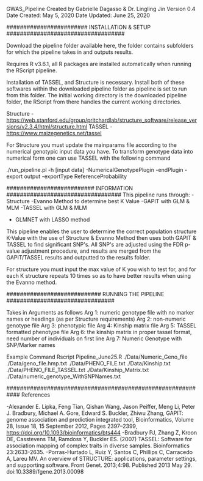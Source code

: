 GWAS_Pipeline
Created by Gabrielle Dagasso & Dr. Lingling Jin
Version 0.4
Date Created: May 5, 2020
Date Updated: June 25, 2020

######################## INSTALLATION & SETUP ###################################

Download the pipeline folder available here, the folder contains subfolders for which the pipeline takes in and outputs results. 

Requires R v3.6.1, all R packages are installed automatically when running the RScript pipeline. 

Installation of TASSEL, and Structure is necessary. Install both of these softwares within the downloaded pipeline folder as pipeline is set to run from this folder. The initial working directory is the downloaded pipeline folder, the RScript from there handles the current working directories. 

Structure - https://web.stanford.edu/group/pritchardlab/structure_software/release_versions/v2.3.4/html/structure.html
TASSEL - https://www.maizegenetics.net/tassel

For Structure you must update the mainparams file according to the numerical genotypic input data you have. To transform genotype data into numerical form one can use TASSEL with the following command

./run_pipeline.pl -h [input data] -NumericalGenotypePlugin -endPlugin -export output -exportType ReferenceProbability


########################## INFORMATION ##################################
This pipeline runs through:
-Structure
-Evanno Method to determine best K Value 
-GAPIT with GLM & MLM
-TASSEL with GLM & MLM
- GLMNET with LASSO method

This pipeline enables the user to determine the correct population structure K-Value with the use of Structure & Evanno Method then uses both GAPIT & TASSEL to find significant SNP's. All SNP's are adjusted using the FDR p-value adjustment procedure, and results are merged from the GAPIT/TASSEL results and outputted to the results folder.

For structure you must input the max value of K you wish to test for, and for each K structure repeats 10 times so as to have better results when using the Evanno method.

############################ RUNNING THE PIPELINE ################################

Takes in Arguments as follows
Arg 1: numeric genotype file with no marker names or headings (as per Structure requirements)
Arg 2: non-numeric genotype file
Arg 3: phenotypic file
Arg 4: Kinship matrix file
Arg 5: TASSEL formatted phenotype file
Arg 6: the kinship matrix in proper tassel format, need number of individuals on first line
Arg 7: Numeric Genotype with SNP/Marker names


Example Command
Rscript Pipeline_June25.R ./Data/Numeric_Geno_file ./Data/geno_file.hmp.txt ./Data/PHENO_FILE.txt ./Data/Kinship.txt ./Data/PHENO_FILE_TASSEL.txt ./Data/Kinship_Matrix.txt ./Data/numeric_genotype_WithSNPNames.txt


############################################################
References

-Alexander E. Lipka, Feng Tian, Qishan Wang, Jason Peiffer, Meng Li, Peter J. Bradbury, Michael A. Gore, Edward S. Buckler, Zhiwu Zhang, GAPIT: genome association and prediction integrated tool, Bioinformatics, Volume 28, Issue 18, 15 September 2012, Pages 2397–2399, https://doi.org/10.1093/bioinformatics/bts444
-Bradbury PJ, Zhang Z, Kroon DE, Casstevens TM, Ramdoss Y, Buckler ES. (2007) TASSEL: Software for association mapping of complex traits in diverse samples. Bioinformatics 23:2633-2635.
-Porras-Hurtado L, Ruiz Y, Santos C, Phillips C, Carracedo A, Lareu MV. An overview of STRUCTURE: applications, parameter settings, and supporting software. Front Genet. 2013;4:98. Published 2013 May 29. doi:10.3389/fgene.2013.00098
